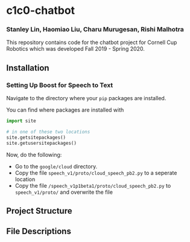 # c1c0-chatbot
### Stanley Lin, Haomiao Liu, Charu Murugesan, Rishi Malhotra

This repository contains code for the chatbot project for Cornell Cup Robotics which was developed Fall 2019 - Spring 2020.

## Installation

### Setting Up Boost for Speech to Text
Navigate to the directory where your `pip` packages are installed.

You can find where packages are installed with
```python
import site

# in one of these two locations
site.getsitepackages()
site.getusersitepackages()
```

Now, do the following:
* Go to the `google/cloud` directory.
* Copy the file `speech_v1/proto/cloud_speech_pb2.py` to a seperate location
* Copy the file `/speech_v1p1beta1/proto/cloud_speech_pb2.py` to `speech_v1/proto/` and overwrite the file

## Project Structure

## File Descriptions

